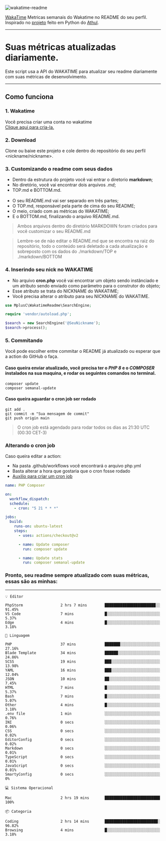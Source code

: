 ![wakatime-readme](https://socialify.git.ci/bymatheus/wakatime-readme/image?description=1&descriptionEditable=M%C3%A9tricas%20semanais%20do%20Wakatime%20no%20seu%20README%20de%20perfil.&font=KoHo&forks=1&language=1&owner=1&pattern=Signal&stargazers=1&theme=Dark)

[WakaTime](https://wakatime.com) Metricas semanais do Wakatime no README do seu perfil. <br>
Inspirado no [projeto](https://github.com/athul/waka-readme) feito em Python do [Athul](https://github.com/athul).
___

# Suas métricas atualizadas diariamente.
Este script usa a API do WAKATIME para atualizar seu readme diariamente com suas métricas de desenvolvimento.

___

## Como funciona

### 1. Wakatime
Você precisa criar uma conta no wakatime <br>
[Clique aqui para cria-la.](https://wakatime.com) 

### 2. Download
Clone ou baixe este projeto e cole dentro do repositório do seu perfil <nickname/nickname>.

### 3. Customizando o readme com seus dados
- Dentro da estrutura do projeto você vai entrar o diretorio **markdown**;  
- No diretório, você vai encontrar dois arquivos *.md*;
- TOP.md e BOTTOM.md.
<br><br>
- O seu README.md vai ser separado em três partes; 
- O TOP.md, responsável pela parte de cima do seu README;
- O meio, criado com as métricas do WAKATIME;
- E o BOTTOM.md, finalizando o arquivo README.md.<br>

> Ambos arquivos dentro do diretório MARKDOWN foram criados para você customizar o seu README.md

> Lembre-se de não editar o README.md que se encontra na raiz do repositório, todo o conteúdo será deletado a cada atualização e sobreposto com os dados do ./markdown/TOP e ./markdown/BOTTOM

### 4. Inserindo seu nick no WAKATIME
- No arquivo **cron.php** você vai encontrar um objeto sendo instânciado e um atributo sendo enviado como parâmetro para o construtor do objeto;
- Esse atributo se trata do NICKNAME do WAKATIME;
- Você precisa alterar o atributo para seu NICKNAME do WAKATIME.

```php
use MplusC\WakatimeReadme\SearchEngine;

require 'vendor/autoload.php';

$search = new SearchEngine('@SeuNickname');
$search->process();
```

### 5. Commitando
Você pode escolher entre commitar o README já atualizado ou esperar que a action do GitHub o faça. <br>

#### Caso queira enviar atualizado, você precisa ter o *PHP 8* e o *COMPOSER* instalados na sua maquina, e rodar os seguintes comandos no terminal.
```composer
composer update
composer semanal-update 
```

#### Caso queira aguardar o cron job ser rodado 
```git 
git add .
git commit -m "Sua mensagem de commit"
git push origin main
```

>O cron job está agendado para rodar todos os dias as 21:30 UTC (00:30 CET-3) 

### Alterando o cron job
Caso queira editar a action:

- Na pasta .github/workflows você encontrará o arquivo php.yml
- Basta alterar a hora que gostaria que o cron fosse rodado
- [Auxilio para criar um cron job](https://crontab.guru)

```yml
name: PHP Composer

on:
  workflow_dispatch:
  schedule:
    - cron: "5 21 * * *"

jobs:
  build:
    runs-on: ubuntu-latest
    steps:
      - uses: actions/checkout@v2

      - name: Update composer
        run: composer update

      - name: Update stats
        run: composer semanal-update
```

### Pronto, seu readme sempre atualizado com suas métricas, essas são as minhas:

___
```text
💡 Editor

PhpStorm                 2 hrs 7 mins        ███████████████████████░░     91.45%
VS Code                  7 mins              █░░░░░░░░░░░░░░░░░░░░░░░░      5.37%
Edge                     4 mins              █░░░░░░░░░░░░░░░░░░░░░░░░      3.18%
```
```text
💬 Linguagem

PHP                      37 mins             ███████░░░░░░░░░░░░░░░░░░     27.16%
Blade Template           34 mins             ██████░░░░░░░░░░░░░░░░░░░     24.86%
SCSS                     19 mins             ███░░░░░░░░░░░░░░░░░░░░░░     13.98%
YAML                     16 mins             ███░░░░░░░░░░░░░░░░░░░░░░     12.04%
JSON                     10 mins             ██░░░░░░░░░░░░░░░░░░░░░░░      7.45%
HTML                     7 mins              █░░░░░░░░░░░░░░░░░░░░░░░░      5.37%
Bash                     7 mins              █░░░░░░░░░░░░░░░░░░░░░░░░      5.07%
Other                    4 mins              █░░░░░░░░░░░░░░░░░░░░░░░░      3.18%
.env file                1 min               ░░░░░░░░░░░░░░░░░░░░░░░░░      0.76%
INI                      0 secs              ░░░░░░░░░░░░░░░░░░░░░░░░░      0.06%
CSS                      0 secs              ░░░░░░░░░░░░░░░░░░░░░░░░░      0.02%
EditorConfig             0 secs              ░░░░░░░░░░░░░░░░░░░░░░░░░      0.02%
Markdown                 0 secs              ░░░░░░░░░░░░░░░░░░░░░░░░░      0.01%
TypeScript               0 secs              ░░░░░░░░░░░░░░░░░░░░░░░░░      0.01%
JavaScript               0 secs              ░░░░░░░░░░░░░░░░░░░░░░░░░      0.01%
SmartyConfig             0 secs              ░░░░░░░░░░░░░░░░░░░░░░░░░         0%
```
```text
💻 Sistema Operacional

Mac                      2 hrs 19 mins       █████████████████████████       100%
```
```text
📦 Categoria

Coding                   2 hrs 14 mins       ████████████████████████░     96.82%
Browsing                 4 mins              █░░░░░░░░░░░░░░░░░░░░░░░░      3.18%
```
